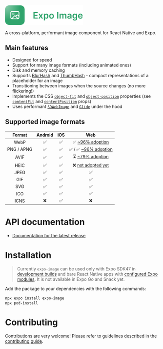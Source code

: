 <p>
  <a href="https://docs.expo.dev/versions/unversioned/sdk/image/">
    <img
      src="../../.github/resources/expo-image.svg"
      alt="expo-image"
      height="64" />
  </a>
</p>

A cross-platform, performant image component for React Native and Expo.

## Main features

- Designed for speed
- Support for many image formats (including animated ones)
- Disk and memory caching
- Supports [BlurHash](https://blurha.sh) and [ThumbHash](https://evanw.github.io/thumbhash/) - compact representations of a placeholder for an image
- Transitioning between images when the source changes (no more flickering!)
- Implements the CSS [`object-fit`](https://developer.mozilla.org/en-US/docs/Web/CSS/object-fit) and [`object-position`](https://developer.mozilla.org/en-US/docs/Web/CSS/object-position) properties (see [`contentFit`](#contentfit) and [`contentPosition`](#contentposition) props)
- Uses performant [`SDWebImage`](https://github.com/SDWebImage/SDWebImage) and [`Glide`](https://github.com/bumptech/glide) under the hood

## Supported image formats

| Format | Android | iOS | Web |
|:---:|:---:|:---:|:---:|
| WebP | ✅ | ✅ | ✅ [~96% adoption](https://caniuse.com/webp) |
| PNG / APNG | ✅ | ✅ | ✅ / ✅ [~96% adoption](https://caniuse.com/apng) |
| AVIF | ✅ | ✅ | ⏳ [~79% adoption](https://caniuse.com/avif) |
| HEIC | ✅ | ✅ | ❌ [not adopted yet](https://caniuse.com/heif) |
| JPEG | ✅ | ✅ | ✅ |
| GIF | ✅ | ✅ | ✅ |
| SVG | ✅ | ✅ | ✅ |
| ICO | ✅ | ✅ | ✅ |
| ICNS | ❌ | ✅ | ❌ |

# API documentation

- [Documentation for the latest release](https://docs.expo.dev/versions/unversioned/sdk/image/)

# Installation

> Currently `expo-image` can be used only with Expo SDK47 in [development builds](/development/create-development-builds/) and bare React Native apps with [configured Expo modules](/bare/installing-expo-modules/).
> It is not available in Expo Go and Snack yet.

Add the package to your dependencies with the following commands:

```
npx expo install expo-image
npx pod-install
```

# Contributing

Contributions are very welcome! Please refer to guidelines described in the [contributing guide](https://github.com/expo/expo#contributing).
